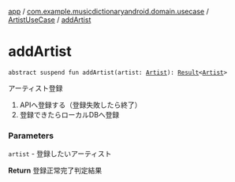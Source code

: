 [app](../../index.md) / [com.example.musicdictionaryandroid.domain.usecase](../index.md) / [ArtistUseCase](index.md) / [addArtist](./add-artist.md)

# addArtist

`abstract suspend fun addArtist(artist: `[`Artist`](../../com.example.musicdictionaryandroid.domain.model.entity/-artist/index.md)`): `[`Result`](../../com.example.musicdictionaryandroid.domain.model.value/-result/index.md)`<`[`Artist`](../../com.example.musicdictionaryandroid.domain.model.entity/-artist/index.md)`>`

アーティスト登録

1. APIへ登録する（登録失敗したら終了）
2. 登録できたらローカルDBへ登録　

### Parameters

`artist` - 登録したいアーティスト

**Return**
登録正常完了判定結果


